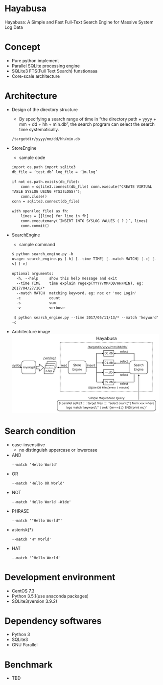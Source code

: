 # Hayabusa
Hayabusa: A Simple and Fast Full-Text Search Engine for Massive System Log Data

# Concept
- Pure python implement
- Parallel SQLite processing engine
- SQLite3 FTS(Full Text Search) funstionaaa
- Core-scale architecture

# Architecture
- Design of the directory structure
  - By specifying a search range of time in ”the directory path + yyyy + mm + dd + hh + min.db”, the search program can select the search time systematically.
  ```
  /targetdir/yyyy/mm/dd/hh/min.db
  ```

- StoreEngine
  - sample code
  ```
  import os.path import sqlite3
  db_file = ’test.db’ log_file = ’1m.log’
  
  if not os.path.exists(db_file):
      conn = sqlite3.connect(db_file) conn.execute("CREATE VIRTUAL TABLE SYSLOG USING FTS3(LOGS)");
      conn.close()
  conn = sqlite3.connect(db_file)
  
  with open(log_file) as fh:
      lines = [[line] for line in fh] 
      conn.executemany(’INSERT INTO SYSLOG VALUES ( ? )’, lines) 
      conn.commit()
  ```

- SearchEngine
  - sample command
  ```
  $ python search_engine.py -h
  usage: search_engine.py [-h] [--time TIME] [--match MATCH] [-c] [-s] [-v]
  
  optional arguments:
    -h, --help     show this help message and exit
    --time TIME    time explain regexp(YYYY/MM/DD/HH/MIN). eg: 2017/04/27/10/*
    --match MATCH  matching keyword. eg: noc or 'noc Login'
    -c             count
    -s             sum
    -v             verbose
   
   $ python search_engine.py --time 2017/05/11/13/* --match 'keyword' -c 
   ```
 - Architecture image
  ![Hayabusa Architecture](./image/hayabusa-arch.png "hayabusa architecture image")

# Search condition
- case-insensitive
  - no distinguish uppercase or lowercase
- AND
    ```
    --match 'Hello World'
    ```
- OR
    ```
    --match 'Hello OR World'
    ```
- NOT
    ```
    --match 'Hello World -Wide'
    ```
- PHRASE
    ```
    --match '"Hello World"'
    ```
- asterisk(*)
    ```
    --match 'H* World'
    ```
- HAT
    ```
    --match '^Hello World'
    ```

# Development environment
- CentOS 7.3
- Python 3.5.1(use anaconda packages)
- SQLite3(version 3.9.2)

# Dependency softwares
- Python 3
- SQLite3
- GNU Parallel

# Benchmark
- TBD
